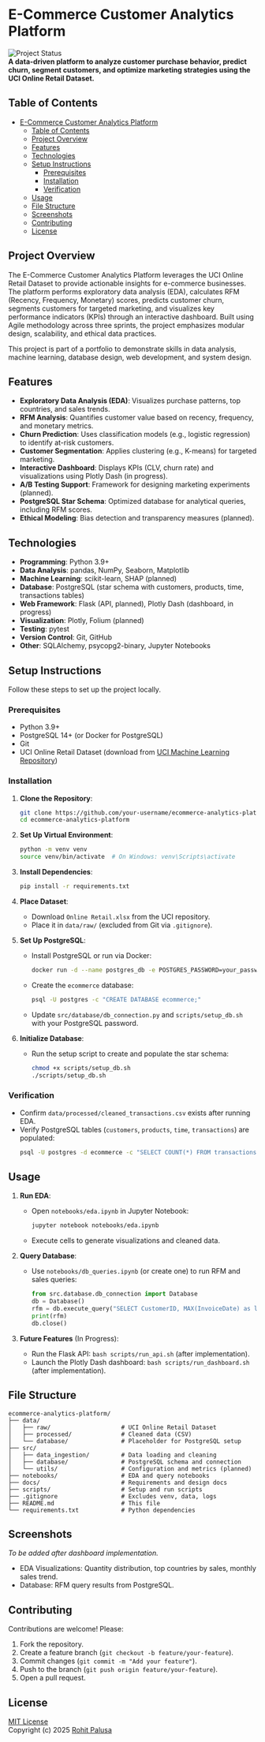 # E-Commerce Customer Analytics Platform

![Project Status](https://img.shields.io/badge/status-in%20progress-yellow)  
**A data-driven platform to analyze customer purchase behavior, predict churn, segment customers, and optimize marketing strategies using the UCI Online Retail Dataset.**

## Table of Contents
- [E-Commerce Customer Analytics Platform](#e-commerce-customer-analytics-platform)
  - [Table of Contents](#table-of-contents)
  - [Project Overview](#project-overview)
  - [Features](#features)
  - [Technologies](#technologies)
  - [Setup Instructions](#setup-instructions)
    - [Prerequisites](#prerequisites)
    - [Installation](#installation)
    - [Verification](#verification)
  - [Usage](#usage)
  - [File Structure](#file-structure)
  - [Screenshots](#screenshots)
  - [Contributing](#contributing)
  - [License](#license)

## Project Overview
The E-Commerce Customer Analytics Platform leverages the UCI Online Retail Dataset to provide actionable insights for e-commerce businesses. The platform performs exploratory data analysis (EDA), calculates RFM (Recency, Frequency, Monetary) scores, predicts customer churn, segments customers for targeted marketing, and visualizes key performance indicators (KPIs) through an interactive dashboard. Built using Agile methodology across three sprints, the project emphasizes modular design, scalability, and ethical data practices.

This project is part of a portfolio to demonstrate skills in data analysis, machine learning, database design, web development, and system design.

## Features
- **Exploratory Data Analysis (EDA)**: Visualizes purchase patterns, top countries, and sales trends.
- **RFM Analysis**: Quantifies customer value based on recency, frequency, and monetary metrics.
- **Churn Prediction**: Uses classification models (e.g., logistic regression) to identify at-risk customers.
- **Customer Segmentation**: Applies clustering (e.g., K-means) for targeted marketing.
- **Interactive Dashboard**: Displays KPIs (CLV, churn rate) and visualizations using Plotly Dash (in progress).
- **A/B Testing Support**: Framework for designing marketing experiments (planned).
- **PostgreSQL Star Schema**: Optimized database for analytical queries, including RFM scores.
- **Ethical Modeling**: Bias detection and transparency measures (planned).

## Technologies
- **Programming**: Python 3.9+
- **Data Analysis**: pandas, NumPy, Seaborn, Matplotlib
- **Machine Learning**: scikit-learn, SHAP (planned)
- **Database**: PostgreSQL (star schema with customers, products, time, transactions tables)
- **Web Framework**: Flask (API, planned), Plotly Dash (dashboard, in progress)
- **Visualization**: Plotly, Folium (planned)
- **Testing**: pytest
- **Version Control**: Git, GitHub
- **Other**: SQLAlchemy, psycopg2-binary, Jupyter Notebooks

## Setup Instructions
Follow these steps to set up the project locally.

### Prerequisites
- Python 3.9+
- PostgreSQL 14+ (or Docker for PostgreSQL)
- Git
- UCI Online Retail Dataset (download from [UCI Machine Learning Repository](https://archive.ics.uci.edu/ml/datasets/online+retail))

### Installation
1. **Clone the Repository**:
   ```bash
   git clone https://github.com/your-username/ecommerce-analytics-platform.git
   cd ecommerce-analytics-platform
   ```

2. **Set Up Virtual Environment**:
   ```bash
   python -m venv venv
   source venv/bin/activate  # On Windows: venv\Scripts\activate
   ```

3. **Install Dependencies**:
   ```bash
   pip install -r requirements.txt
   ```

4. **Place Dataset**:
   - Download `Online Retail.xlsx` from the UCI repository.
   - Place it in `data/raw/` (excluded from Git via `.gitignore`).

5. **Set Up PostgreSQL**:
   - Install PostgreSQL or run via Docker:
     ```bash
     docker run -d --name postgres_db -e POSTGRES_PASSWORD=your_password -p 5432:5432 postgres
     ```
   - Create the `ecommerce` database:
     ```bash
     psql -U postgres -c "CREATE DATABASE ecommerce;"
     ```
   - Update `src/database/db_connection.py` and `scripts/setup_db.sh` with your PostgreSQL password.

6. **Initialize Database**:
   - Run the setup script to create and populate the star schema:
     ```bash
     chmod +x scripts/setup_db.sh
     ./scripts/setup_db.sh
     ```

### Verification
- Confirm `data/processed/cleaned_transactions.csv` exists after running EDA.
- Verify PostgreSQL tables (`customers`, `products`, `time`, `transactions`) are populated:
  ```bash
  psql -U postgres -d ecommerce -c "SELECT COUNT(*) FROM transactions;"
  ```

## Usage
1. **Run EDA**:
   - Open `notebooks/eda.ipynb` in Jupyter Notebook:
     ```bash
     jupyter notebook notebooks/eda.ipynb
     ```
   - Execute cells to generate visualizations and cleaned data.

2. **Query Database**:
   - Use `notebooks/db_queries.ipynb` (or create one) to run RFM and sales queries:
     ```python
     from src.database.db_connection import Database
     db = Database()
     rfm = db.execute_query("SELECT CustomerID, MAX(InvoiceDate) as last_purchase, COUNT(DISTINCT InvoiceNo) as frequency, SUM(TotalSpend) as monetary FROM transactions GROUP BY CustomerID;")
     print(rfm)
     db.close()
     ```

3. **Future Features** (In Progress):
   - Run the Flask API: `bash scripts/run_api.sh` (after implementation).
   - Launch the Plotly Dash dashboard: `bash scripts/run_dashboard.sh` (after implementation).

## File Structure
```
ecommerce-analytics-platform/
├── data/
│   ├── raw/                    # UCI Online Retail Dataset
│   ├── processed/              # Cleaned data (CSV)
│   └── database/               # Placeholder for PostgreSQL setup
├── src/
│   ├── data_ingestion/         # Data loading and cleaning
│   ├── database/               # PostgreSQL schema and connection
│   └── utils/                  # Configuration and metrics (planned)
├── notebooks/                  # EDA and query notebooks
├── docs/                       # Requirements and design docs
├── scripts/                    # Setup and run scripts
├── .gitignore                  # Excludes venv, data, logs
├── README.md                   # This file
└── requirements.txt            # Python dependencies
```

## Screenshots
*To be added after dashboard implementation.*
- EDA Visualizations: Quantity distribution, top countries by sales, monthly sales trend.
- Database: RFM query results from PostgreSQL.

## Contributing
Contributions are welcome! Please:
1. Fork the repository.
2. Create a feature branch (`git checkout -b feature/your-feature`).
3. Commit changes (`git commit -m "Add your feature"`).
4. Push to the branch (`git push origin feature/your-feature`).
5. Open a pull request.

## License
[MIT License](LICENSE)  
Copyright (c) 2025 [Rohit Palusa](https://www.linkedin.com/in/palusa-rohit-goud/)